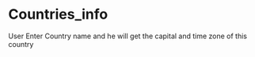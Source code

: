 # Countries_info
User Enter Country name and he will get the capital and time zone of this country 
